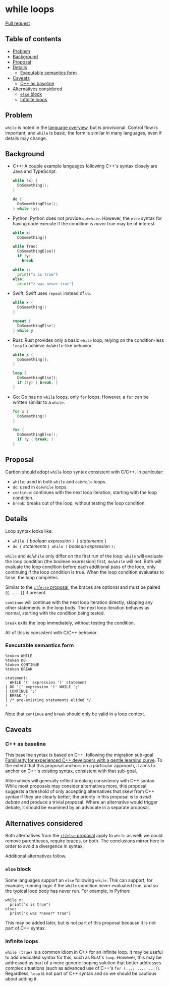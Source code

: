 # while loops

<!--
Part of the Carbon Language project, under the Apache License v2.0 with LLVM
Exceptions. See /LICENSE for license information.
SPDX-License-Identifier: Apache-2.0 WITH LLVM-exception
-->

[Pull request](https://github.com/carbon-language/carbon-lang/pull/340)

<!-- toc -->

## Table of contents

-   [Problem](#problem)
-   [Background](#background)
-   [Proposal](#proposal)
-   [Details](#details)
    -   [Executable semantics form](#executable-semantics-form)
-   [Caveats](#caveats)
    -   [C++ as baseline](#c-as-baseline)
-   [Alternatives considered](#alternatives-considered)
    -   [`else` block](#else-block)
    -   [Infinite loops](#infinite-loops)

<!-- tocstop -->

## Problem

`while` is noted in the [language overview](/docs/design/README.md#while), but
is provisional. Control flow is important, and `while` is basic; the form is
similar in many languages, even if details may change.

## Background

-   C++: A couple example languages following C++'s syntax closely are Java and
    TypeScript.

    ```cc
    while (x) {
      DoSomething();
    }

    do {
      DoSomethingElse();
    } while (y);
    ```

-   Python: Python does not provide `do`/`while`. However, the `else` syntax for
    having code execute if the condition is _never_ true may be of interest.

    ```python
    while x:
      DoSomething()

    while True:
      DoSomethingElse()
      if !y:
        break

    while z:
      print("z is true")
    else:
      print("z was never true")
    ```

-   Swift: Swift uses `repeat` instead of `do`.

    ```swift
    while x {
      DoSomething()
    }

    repeat {
      DoSomethingElse()
    } while y
    ```

-   Rust: Rust provides only a basic `while` loop, relying on the condition-less
    `loop` to achieve `do`/`while`-like behavior.

    ```rust
    while x {
      DoSomething();
    }

    loop {
      DoSomethingElse();
      if (!y) { break; }
    }
    ```

-   Go: Go has no `while` loops, only `for` loops. However, a `for` can be
    written similar to a `while`.

    ```go
    for x {
      DoSomething()
    }

    for {
      DoSomethingElse();
      if !y { break; }
    }
    ```

## Proposal

Carbon should adopt `while` loop syntax consistent with C/C++. In particular:

-   `while`: used in both `while` and `do`/`while` loops.
-   `do`: used in `do`/`while` loops.
-   `continue`: continues with the next loop iteration, starting with the loop
    condition.
-   `break`: breaks out of the loop, without testing the loop condition.

## Details

Loop syntax looks like:

-   `while (` _boolean expression_ `) {` _statements_ `}`
-   `do {` _statements_ `} while (` _boolean expression_ `);`

`while` and `do`/`while` only differ on the first run of the loop: `while` will
evaluate the loop condition (the boolean expression) first, `do`/`while` will
not. Both will evaluate the loop condition before each additional pass of the
loop, only continuing if the loop condition is true. When the loop condition
evaluates to false, the loop completes.

Similar to the
[`if`/`else` proposal](https://github.com/carbon-language/carbon-lang/pull/285),
the braces are optional and must be paired (`{ ... }`) if present.

`continue` will continue with the next loop iteration directly, skipping any
other statements in the loop body. The next loop iteration behaves as normal,
starting with the condition being tested.

`break` exits the loop immediately, without testing the condition.

All of this is consistent with C/C++ behavior.

### Executable semantics form

```
%token WHILE
%token DO
%token CONTINUE
%token BREAK

statement:
  WHILE '(' expression ')' statement
| DO '(' expression ')' WHILE ';'
| CONTINUE ';'
| BREAK ';'
| /* pre-existing statements elided */
;
```

Note that `continue` and `break` should only be valid in a loop context.

## Caveats

### C++ as baseline

This baseline syntax is based on C++, following the migration sub-goal
[Familiarity for experienced C++ developers with a gentle learning curve](/docs/project/goals.md#interoperability-with-and-migration-from-existing-c-code).
To the extent that this proposal anchors on a particular approach, it aims to
anchor on C++'s existing syntax, consistent with that sub-goal.

Alternatives will generally reflect breaking consistency with C++ syntax. While
most proposals may consider alternatives more, this proposal suggests a
threshold of only accepting alternatives that skew from C++ syntax if they are
clearly better; the priority in this proposal is to _avoid debate_ and produce a
trivial proposal. Where an alternative would trigger debate, it should be
examined by an advocate in a separate proposal.

## Alternatives considered

Both alternatives from the
[`if`/`else` proposal](https://github.com/carbon-language/carbon-lang/pull/285)
apply to `while` as well: we could remove parentheses, require braces, or both.
The conclusions mirror here in order to avoid a divergence in syntax.

Additional alternatives follow.

### `else` block

Some languages support an `else` following `while`. This can support, for
example, running logic if the `while` condition never evaluated true, and so the
typical loop body has never run. For example, in Python:

```
while x:
  print("x is true")
else:
  print("x was *never* true")
```

This may be added later, but is not part of this proposal because it is not part
of C++ syntax.

### Infinite loops

`while (true)` is a common idiom in C++ for an infinite loop. It may be useful
to add dedicated syntax for this, such as Rust's `loop`. However, this may be
addressed as part of a more generic looping solution that better addresses
complex situations (such as advanced use of C++'s `for (...; ...; ...)`).
Regardless, `loop` is not part of C++ syntax and so we should be cautious about
adding it.
